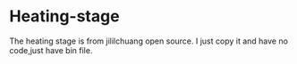 # Heating-stage
The heating stage is from jililchuang open source.
I just copy it and have no code,just have bin file.
